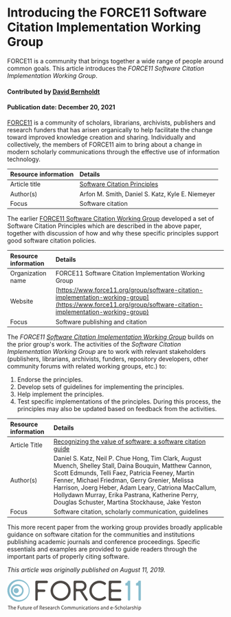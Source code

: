 # Introducing the FORCE11 Software Citation Implementation Working Group
<!-- deck text start --> 
FORCE11 is a community that brings together a wide range of people around common goals. This article introduces the *FORCE11 Software Citation Implementation Working Group*.
<!-- deck text end --> 

#### Contributed by [David Bernholdt](http://github.com/bernhold)
#### Publication date: December 20, 2021

[FORCE11](https://www.force11.org/) is a community of scholars, librarians, archivists, publishers and research funders that has arisen organically to help facilitate the change toward improved knowledge creation and sharing. Individually and collectively, the members of FORCE11 aim to bring about a change in modern scholarly communications through the effective use of information technology.

Resource information | Details
:--- | :---
Article title | [Software Citation Principles](https://peerj.com/articles/cs-86/)
Author(s) | Arfon M. Smith, Daniel S. Katz, Kyle E. Niemeyer
Focus | Software citation

The earlier [FORCE11 Software Citation Working Group](https://www.force11.org/group/software-citation-working-group) developed a set of Software Citation Principles which are described in the above paper, together with discussion of how and why these specific principles support good software citation policies.

Resource information | Details 
:--- | :--- 
Organization name | FORCE11 Software Citation Implementation Working Group
Website | [https://www.force11.org/group/software-citation-implementation-working-group](https://www.force11.org/group/software-citation-implementation-working-group)
Focus | Software publishing and citation

The *FORCE11 [Software Citation Implementation Working Group](https://www.force11.org/group/software-citation-implementation-working-group)* builds on the prior group's work. The activities of the *Software Citation Implementation Working Group* are to work with relevant stakeholders (publishers, librarians, archivists, funders, repository developers, other community forums with related working groups, etc.) to:

1. Endorse the principles.
2. Develop sets of guidelines for implementing the principles.
3. Help implement the principles.
4. Test specific implementations of the principles. During this process, the principles may also be updated based on feedback from the activities.

Resource information | Details
:--- | :---
Article Title | [Recognizing the value of software: a software citation guide](https://f1000research.com/articles/9-1257/v2)
Author(s) | Daniel S. Katz, Neil P. Chue Hong, Tim Clark, August Muench, Shelley Stall, Daina Bouquin, Matthew Cannon, Scott Edmunds, Telli Faez, Patricia Feeney, Martin Fenner, Michael Friedman, Gerry Grenier, Melissa Harrison, Joerg Heber, Adam Leary, Catriona MacCallum, Hollydawn Murray, Erika Pastrana, Katherine Perry, Douglas Schuster, Martina Stockhause, Jake Yeston
Focus | Software citation, scholarly communication, guidelines

This more recent paper from the working group provides broadly applicable guidance on software citation for the communities and institutions publishing academic journals and conference proceedings. Specific essentials and examples are provided to guide readers through the important parts of properly citing software.

*This article was originally published on August 11, 2019.*

<img src='../images/Logo-class-force11-website-logo.png' class='logo' />

<!---
Publish: yes
Pinned: no
Topics: Software publishing and citation
RSS Update: 2021-12-07
--->
